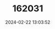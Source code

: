 ---
title: "162031"
category: "Colchicum arenarium"
draft: false
date: 2024-02-22 13:03:52
languages:
  Romanian: ["Brândușă"]
  English: ["Sand Saffron"]
---
